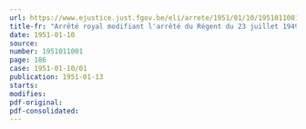 ```yaml
---
url: https://www.ejustice.just.fgov.be/eli/arrete/1951/01/10/1951011001/justel
title-fr: "Arrêté royal modifiant l'arrêté du Régent du 23 juillet 1949 allouant un supplément de solde aux candidats-gradés de réserve qui acceptent de prolonger le terme de service auquel ils sont astreints, en vue de concourir à la formation du cadre des officiers et des sous-officiers de réserve"
date: 1951-01-10
source:
number: 1951011001
page: 186
case: 1951-01-10/01
publication: 1951-01-13
starts:
modifies:
pdf-original:
pdf-consolidated:
---
```


